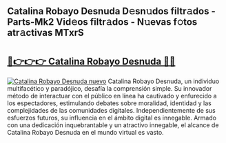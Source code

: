 ## Catalina Robayo Desnuda D𝚎sn𝚞dos filtr𝚊dos - Parts-Mk2 Vid𝚎os filtr𝚊dos - N𝚞evas f𝚘tos atr𝚊ctivas MTxrS

# <h2><a href="http://mb7ytc.tromn.icu/?c=Catalina+Robayo+Desnuda">🔗👉👉👉 Catalina Robayo Desnuda 🔗🔗</a></h2>

[![Catalina Robayo Desnuda nuevo](https://i.imgur.com/pEAQMta.gif)](http://mb7ytc.tromn.icu/?c=Catalina+Robayo+Desnuda)
Catalina Robayo Desnuda, un individuo multifacético y paradójico, desafía la comprensión simple. Su innovador método de interactuar con el público en línea ha cautivado y enfurecido a los espectadores, estimulando debates sobre moralidad, identidad y las complejidades de las comunidades digitales. Independientemente de sus esfuerzos futuros, su influencia en el ámbito digital es innegable. Armado con una dedicación inquebrantable y un atractivo innegable, el alcance de Catalina Robayo Desnuda en el mundo virtual es vasto.
